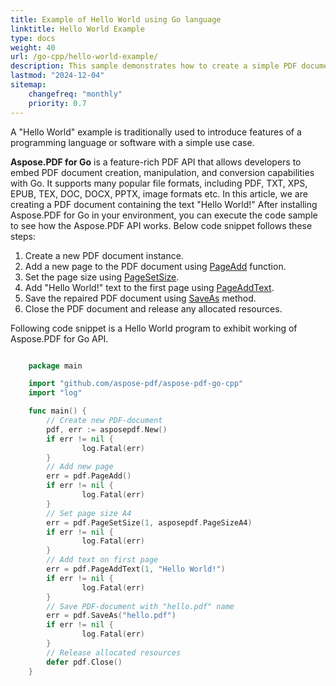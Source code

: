 ```yaml
---
title: Example of Hello World using Go language
linktitle: Hello World Example
type: docs
weight: 40
url: /go-cpp/hello-world-example/
description: This sample demonstrates how to create a simple PDF document with text Hello World using Aspose.PDF for Go.
lastmod: "2024-12-04"
sitemap:
    changefreq: "monthly"
    priority: 0.7
---
```


A "Hello World" example is traditionally used to introduce features of a programming language or software with a simple use case.

**Aspose.PDF for Go** is a feature-rich PDF API that allows developers to embed PDF document creation, manipulation, and conversion capabilities with Go. It supports many popular file formats, including PDF, TXT, XPS, EPUB, TEX, DOC, DOCX, PPTX, image formats etc. In this article, we are creating a PDF document containing the text "Hello World!" After installing Aspose.PDF for Go in your environment, you can execute the code sample to see how the Aspose.PDF API works.
Below code snippet follows these steps:

1. Create a new PDF document instance.
1. Add a new page to the PDF document using [PageAdd](https://reference.aspose.com/pdf/go-cpp/core/pageadd/) function.
1. Set the page size using [PageSetSize](https://reference.aspose.com/pdf/go-cpp/organize/pagesetsize/).
1. Add "Hello World!" text to the first page using [PageAddText](https://reference.aspose.com/pdf/go-cpp/organize/pageaddtext/).
1. Save the repaired PDF document using [SaveAs](https://reference.aspose.com/pdf/go-cpp/core/saveas/) method.
1. Close the PDF document and release any allocated resources.

Following code snippet is a Hello World program to exhibit working of Aspose.PDF for Go API.

```go

    package main

    import "github.com/aspose-pdf/aspose-pdf-go-cpp"
    import "log"

    func main() {
        // Create new PDF-document
        pdf, err := asposepdf.New()
        if err != nil {
                log.Fatal(err)
        }
        // Add new page
        err = pdf.PageAdd()
        if err != nil {
                log.Fatal(err)
        }
        // Set page size A4
        err = pdf.PageSetSize(1, asposepdf.PageSizeA4)
        if err != nil {
                log.Fatal(err)
        }
        // Add text on first page
        err = pdf.PageAddText(1, "Hello World!")
        if err != nil {
                log.Fatal(err)
        }
        // Save PDF-document with "hello.pdf" name
        err = pdf.SaveAs("hello.pdf")
        if err != nil {
                log.Fatal(err)
        }
        // Release allocated resources
        defer pdf.Close()
    }
```
